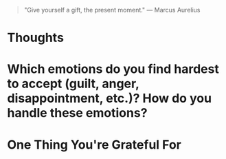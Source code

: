 
> \"Give yourself a gift, the present moment.\" — Marcus Aurelius

# Thoughts

# Which emotions do you find hardest to accept (guilt, anger, disappointment, etc.)? How do you handle these emotions?

# One Thing You're Grateful For

